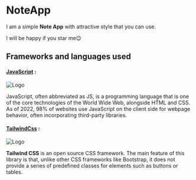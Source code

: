 
# NoteApp
I am a simple **Note App** with attractive style that you can use.

I will be happy if you star me😉






## Frameworks and languages used

#### [JavaScript](https://developer.mozilla.org/en-US/docs/Web/JavaScript) : 

![Logo](https://img.icons8.com/color/28/null/javascript--v1.png)

JavaScript, often abbreviated as JS, is a programming language that is one of the core technologies of the World Wide Web, alongside HTML and CSS. As of 2022, 98% of websites use JavaScript on the client side for webpage behavior, often incorporating third-party libraries.

#### [TailwindCss](https://tailwindcss.com/) :

![Logo](https://img.icons8.com/color/25/null/tailwindcss.png) 

**Tailwind CSS** is an open source CSS framework. The main feature of this library is that, unlike other CSS frameworks like Bootstrap, it does not provide a series of predefined classes for elements such as buttons or tables.

